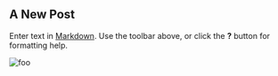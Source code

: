 ## A New Post

Enter text in [Markdown](http://daringfireball.net/projects/markdown/). Use the toolbar above, or click the **?** button for formatting help.

![foo](/foo/images/ys.jpg)